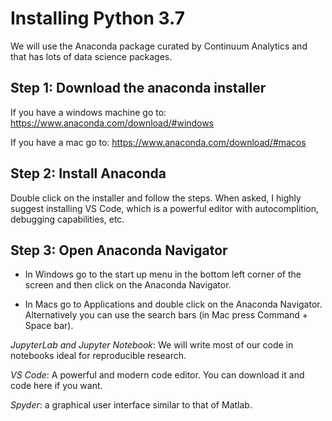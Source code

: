 # Installing Python 3.7

We will use the Anaconda package curated by Continuum Analytics and that has lots of data science packages.

## Step 1: Download the anaconda installer

If you have a windows machine go to: <https://www.anaconda.com/download/#windows>

If you have a mac go to: <https://www.anaconda.com/download/#macos>

## Step 2: Install Anaconda

Double click on the installer and follow the steps. When asked, I highly suggest installing VS Code, which is a powerful editor with autocomplition, debugging capabilities, etc.

## Step 3: Open Anaconda Navigator

* In Windows go to the start up menu in the bottom left corner of the screen and then click on the Anaconda Navigator.

* In Macs go to Applications and double click on the Anaconda Navigator. Alternatively you can use the search bars (in Mac press Command + Space bar).

*JupyterLab and Jupyter Notebook*: We will write most of our code in notebooks ideal for reproducible research.

*VS Code*: A powerful and modern code editor. You can download it and code here if you want.

*Spyder*: a graphical user interface similar to that of Matlab.